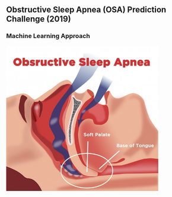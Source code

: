 ## Obstructive Sleep Apnea (OSA) Prediction Challenge (2019)
### Machine Learning Approach

<img src="osa.jpg" 
	width="410" height="390" />

